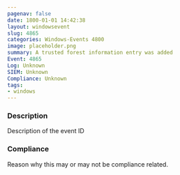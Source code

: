 ```yaml
---
pagenav: false
date: 1800-01-01 14:42:38
layout: windowsevent
slug: 4865
categories: Windows-Events 4800
image: placeholder.png
summary: A trusted forest information entry was added
Event: 4865
Log: Unknown
SIEM: Unknown
Compliance: Unknown
tags:
- windows
---
```


### Description

Description of the event ID

### Compliance

Reason why this may or may not be compliance related.
